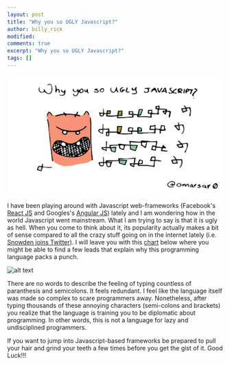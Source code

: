 ```yaml
---
layout: post
title: "Why you so UGLY Javascript?"
author: billy_rick
modified:
comments: true
excerpt: "Why you so UGLY Javascript?"
tags: []
---
```


![alt text](https://github.com/omarsar/omarsar.github.io/blob/master/images/javascript.png?raw=true "Javascript")

I have been playing around with Javascript web-frameworks (Facebook's [React JS](https://facebook.github.io/react/) and Googles's [Angular JS](https://angularjs.org/)) lately and I am wondering how in the world Javascript went mainstream. What I am trying to say is that it is ugly as hell. When you come to think about it, its popularity actually makes a bit of sense compared to all the crazy stuff going on in the internet lately (i.e. [Snowden joins Twitter](http://www.theguardian.com/us-news/2015/sep/29/edward-snowden-joins-twitter)). I will leave you with this [chart](http://githut.info) below where you might be able to find a few leads that explain why this programming language packs a punch.

![alt text](https://github.com/omarsar/omarsar.github.io/blob/master/images/github-language.png?raw=true "Javascript Github Rank")

There are no words to describe the feeling of typing countless of paranthesis and semicolons. It feels redundant. I feel like the language itself was made so complex to scare programmers away. Nonetheless, after typing thousands of these annoying characters (semi-colons and brackets) you realize that the language is training you to be diplomatic about programming. In other words, this is not a language for lazy and undisciplined programmers. 

If you want to jump into Javascript-based frameworks be prepared to pull your hair and grind your teeth a few times before you get the gist of it. Good Luck!!!

 